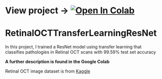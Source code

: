 # View project -> [![Open In Colab](https://colab.research.google.com/assets/colab-badge.svg)](https://colab.research.google.com/github/TMulosmani/RetinalOCTTransferLearningResNet/blob/main/RetinalOCTResNet18.ipynb)
# RetinalOCTTransferLearningResNet

In this project, I trained a ResNet model using transfer learning that classifies pathologies in Retinal OCT scans with 99.59% test set accuracy

**A further description is found in the Google Colab**

Retinal OCT image dataset is from [Kaggle](https://www.kaggle.com/datasets/paultimothymooney/kermany2018)
